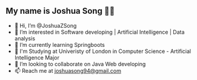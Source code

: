 ## My name is Joshua Song 🐱‍👤

- 👋 Hi, I’m @JoshuaZSong
- 👀 I’m interested in Software developing | Artificial Intelligence | Data analysis
- 🌱 I’m currently learning Springboots
- 🏫 I'm Studying at Univeristy of London in Computer Science - Artificial Intelligence Major
- 💞️ I’m looking to collaborate on Java Web developing
- 📫 Reach me at joshuasong94@gmail.com



<!---
JoshuaZSong/JoshuaZSong is a ✨ special ✨ repository because its `README.md` (this file) appears on your GitHub profile.
You can click the Preview link to take a look at your changes.
--->

